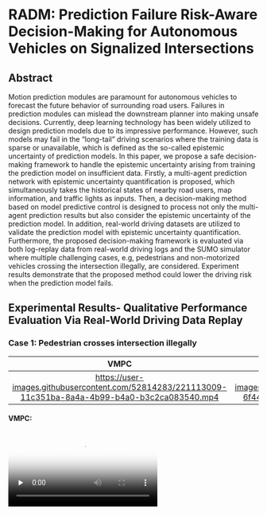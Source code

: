 # RADM: Prediction Failure Risk-Aware Decision-Making for Autonomous Vehicles on Signalized Intersections
## Abstract
Motion prediction modules are paramount for autonomous vehicles to forecast the future behavior of surrounding road users. Failures in prediction modules can mislead the downstream planner into making unsafe decisions. Currently, deep learning technology has been widely utilized to design prediction models due to its impressive performance. However, such models may fail in the “long-tail” driving scenarios where the training data is sparse or unavailable, which is defined as the so-called epistemic uncertainty of prediction models. In this paper, we propose a safe decision-making framework to handle the epistemic uncertainty arising from training the prediction model on insufficient data. Firstly, a multi-agent prediction network with epistemic uncertainty quantification is proposed, which simultaneously takes the historical states of nearby road users, map information, and traffic lights as inputs. Then, a decision-making method based on model predictive control is designed to process not only the multi-agent prediction results but also consider the epistemic uncertainty of the prediction model. In addition, real-world driving datasets are utilized to validate the prediction model with epistemic uncertainty quantification. Furthermore, the proposed decision-making framework is evaluated via both log-replay data from real-world driving logs and the SUMO simulator where multiple challenging cases, e.g, pedestrians and non-motorized vehicles crossing the intersection illegally, are considered. Experiment results demonstrate that the proposed method could lower the driving risk when the prediction model fails.

## Experimental Results- Qualitative Performance Evaluation Via Real-World Driving Data Replay

### Case 1: Pedestrian crosses intersection illegally
VMPC |　RADM
:-------------------------:|:-------------------------:
https://user-images.githubusercontent.com/52814283/221113009-11c351ba-8a4a-4b99-b4a0-b3c2ca083540.mp4 | https://user-images.githubusercontent.com/52814283/221112342-6f44e3b4-257d-446d-b77a-b05a9d68b70b.mp4

#### VMPC:
<video id="video" controls="" preload="none" poster="none" >
  <source id="mp4" src="https://user-images.githubusercontent.com/52814283/221113009-11c351ba-8a4a-4b99-b4a0-b3c2ca083540.mp4" type="video/mp4">
</videos>

https://user-images.githubusercontent.com/52814283/221113009-11c351ba-8a4a-4b99-b4a0-b3c2ca083540.mp4

#### RADM:

https://user-images.githubusercontent.com/52814283/221112342-6f44e3b4-257d-446d-b77a-b05a9d68b70b.mp4

### Case 2: Non-motorized vehicle turns left illegally

####VMPC:

https://user-images.githubusercontent.com/52814283/216960186-a322327e-d426-409c-956b-701d51aae963.mp4

####RADM:

https://user-images.githubusercontent.com/52814283/216960250-8e3c4f89-ef68-4fc1-b7a5-7989d5d075cb.mp4

###Case 3: Non-motorized vehicle making the U-Turn illegally

#### VMPC:

https://user-images.githubusercontent.com/52814283/216960378-f852976f-0d93-4a4a-8983-785e3df77bfa.mp4

#### RADM:

https://user-images.githubusercontent.com/52814283/216960436-7f45ecff-70d3-44c7-945a-61a9c73d67ba.mp4


